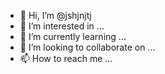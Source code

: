 - 👋 Hi, I’m @jshjnjtj
- 👀 I’m interested in ...
- 🌱 I’m currently learning ...
- 💞️ I’m looking to collaborate on ...
- 📫 How to reach me ...

<!---
jshjnjtj/jshjnjtj is a ✨ special ✨ repository because its `README.md` (this file) appears on your GitHub profile.
You can click the Preview link to take a look at your changes.
--->

